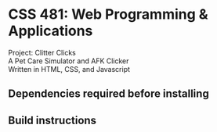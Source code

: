 # CSS 481: Web Programming & Applications
Project: Clitter Clicks\
A Pet Care Simulator and AFK Clicker\
Written in HTML, CSS, and Javascript

## Dependencies required before installing

## Build instructions
